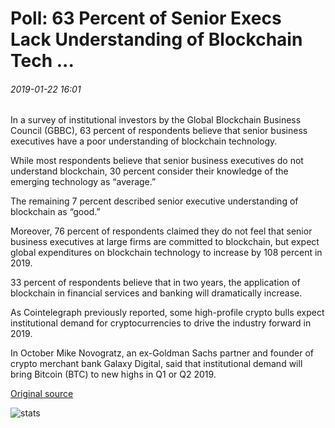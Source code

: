 # Poll: 63 Percent of Senior Execs Lack Understanding of Blockchain Tech ...

###### 2019-01-22 16:01

In a survey of institutional investors by the Global Blockchain Business Council (GBBC), 63 percent of respondents believe that senior business executives have a poor understanding of blockchain technology.

While most respondents believe that senior business executives do not understand blockchain, 30 percent consider their knowledge of the emerging technology as “average.”

The remaining 7 percent described senior executive understanding of blockchain as “good.”

Moreover, 76 percent of respondents claimed they do not feel that senior business executives at large firms are committed to blockchain, but expect global expenditures on blockchain technology to increase by 108 percent in 2019.

33 percent of respondents believe that in two years, the application of blockchain in financial services and banking will dramatically increase.

As Cointelegraph previously reported, some high-profile crypto bulls expect institutional demand for cryptocurrencies to drive the industry forward in 2019.

In October Mike Novogratz, an ex-Goldman Sachs partner and founder of crypto merchant bank Galaxy Digital, said that institutional demand will bring Bitcoin (BTC) to new highs in Q1 or Q2 2019.

[Original source](https://cointelegraph.com/news/poll-63-percent-of-senior-execs-lack-understanding-of-blockchain-tech)

![stats](https://c.statcounter.com/11760860/0/a89fa40b/1/ "stats")